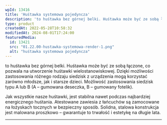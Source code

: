 ```yaml
---
wpId: 13416
title: 'Huśtawka systemowa pojedyncza'
description: 'to huśtawka bez górnej belki. Huśtawka może być ze sobą łączone, co pozwala na utworzenie huśtawki wielostanowiskowej. Dzięki możliwości zastosowania różnego rodzaju siedzisk z urządzenia mogą korzystać zarówno młodsze, jak i starsze dzieci. Możliwość zastosowania siedzisk typu A lub B (A – gumowana deseczka, B – gumowany fotelik). Jak wszystkie nasze huśtawki, jest stabilna nawet ...'
type: product
createdAt: 2022-05-28T10:58:32
modifiedAt: 2024-08-01T17:24:00
featuredMedia:
  id: 13421
  src: "01.22.00-hustawka-systemowa-render-1.png"
  alt: "huśtawka systemowa pojedyncza"
---
```



to huśtawka bez górnej belki. Huśtawka może być ze sobą łączone, co pozwala na utworzenie huśtawki wielostanowiskowej. Dzięki możliwości zastosowania różnego rodzaju siedzisk z urządzenia mogą korzystać zarówno młodsze, jak i starsze dzieci. Możliwość zastosowania siedzisk typu A lub B (A – gumowana deseczka, B – gumowany fotelik).

Jak wszystkie nasze huśtawki, jest stabilna nawet podczas najbardziej energicznego huśtania. Atestowane zawiesia z łańcuchów są zamocowane na łożyskach tocznych w bezpieczny sposób. Solidna, stalowa konstrukcja jest malowana proszkowo – gwarantuje to trwałość i estetykę na długie lata.

* * *